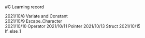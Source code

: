 #C Learning record

2021/10/8 Variate and Constant  
2021/10/9 Escape_Character  
2021/10/10 Operator
2021/10/11 Pointer
2021/10/13 Struct
2021/10/15 If_else_1
